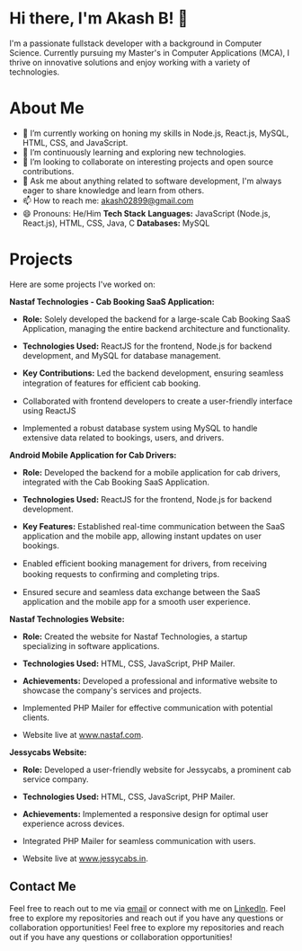 # **Hi there, I'm Akash B! 👋**
I'm a passionate fullstack developer with a background in Computer Science. Currently pursuing my Master's in Computer Applications (MCA), I thrive on innovative solutions and enjoy working with a variety of technologies.

# **About Me**
- 🔭 I’m currently working on honing my skills in Node.js, React.js, MySQL, HTML, CSS, and JavaScript.
- 🌱 I’m continuously learning and exploring new technologies.
- 👯 I’m looking to collaborate on interesting projects and open source contributions.
- 💬 Ask me about anything related to software development, I'm always eager to share knowledge and learn from others.
- 📫 How to reach me: akash02899@gmail.com
- 😄 Pronouns: He/Him
**Tech Stack**
**Languages:** JavaScript (Node.js, React.js), HTML, CSS, Java, C
**Databases:** MySQL

# **Projects**
Here are some projects I've worked on:

**Nastaf Technologies - Cab Booking SaaS Application:**

- **Role:** Solely developed the backend for a large-scale Cab Booking SaaS Application, managing the entire backend architecture and 
   functionality. 
- **Technologies Used:** ReactJS for the frontend, Node.js for backend development, and MySQL for database management.

- **Key Contributions:** Led the backend development, ensuring seamless integration of features for eﬃcient cab booking. 
- Collaborated with frontend developers to create a user-friendly interface using ReactJS 
- Implemented a robust database system using MySQL to handle extensive data related to bookings, users, and drivers.

**Android Mobile Application for Cab Drivers:**

- **Role:** Developed the backend for a mobile application for cab drivers, integrated with the Cab Booking SaaS Application. 
- **Technologies Used:** ReactJS for the frontend, Node.js for backend development.

- **Key Features:** Established real-time communication between the SaaS application and the mobile app, allowing instant updates on 
   user bookings. 
- Enabled eﬃcient booking management for drivers, from receiving booking requests to conﬁrming and completing trips. 
- Ensured secure and seamless data exchange between the SaaS application and the mobile app for a smooth user experience.

**Nastaf Technologies Website:**

- **Role:** Created the website for Nastaf Technologies, a startup specializing in software applications. 
- **Technologies Used:** HTML, CSS, JavaScript, PHP Mailer.

- **Achievements:** Developed a professional and informative website to showcase the company's services and projects. 
- Implemented PHP Mailer for effective communication with potential clients. 
- Website live at www.nastaf.com.

**Jessycabs Website:**

- **Role:** Developed a user-friendly website for Jessycabs, a prominent cab service company. 
- **Technologies Used:** HTML, CSS, JavaScript, PHP Mailer.

- **Achievements:** Implemented a responsive design for optimal user experience across devices. 
- Integrated PHP Mailer for seamless communication with users. 
- Website live at www.jessycabs.in.

## Contact Me
Feel free to reach out to me via [email](mailto:akash02899@gmail.com) or connect with me on [LinkedIn](https://www.linkedin.com/in/akash-b-7648b426b/). Feel free to explore my repositories and reach out if you have any questions or collaboration opportunities!
Feel free to explore my repositories and reach out if you have any questions or collaboration opportunities!

